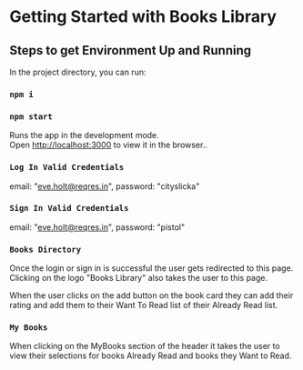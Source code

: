 # Getting Started with Books Library

## Steps to get Environment Up and Running

In the project directory, you can run:

### `npm i`

### `npm start`

Runs the app in the development mode.\
Open [http://localhost:3000](http://localhost:3000) to view it in the browser..

### `Log In Valid Credentials`

  email: "eve.holt@reqres.in",
  password: "cityslicka"

### `Sign In Valid Credentials`

  email: "eve.holt@reqres.in",
  password: "pistol"

### `Books Directory`

  Once the login or sign in is successful the user gets redirected to this page.
  Clicking on the logo "Books Library" also takes the user to this page.

  When the user clicks on the add button on the book card they can add their rating and add them to their Want To Read list of their Already Read list.

### `My Books`

  When clicking on the MyBooks section of the header it takes the user to view their selections for books Already Read and books they Want to Read.
  